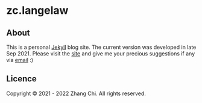 # zc.langelaw

## About
This is a personal [Jekyll](https://jekyllrb.com/) blog site. The current version was developed in late Sep 2021.
Please visit the [site](https://zcmcxm.github.io/zc.langelaw/) and give me your precious suggestions if any via [email](mailto:akamaru.zcmclc@gmail.com) :) 

## Licence
Copyright © 2021 - 2022 Zhang Chi. All rights reserved.
